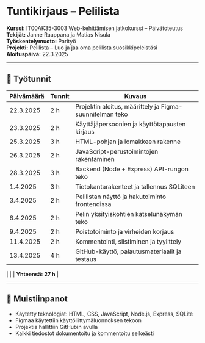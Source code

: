 # Tuntikirjaus – Pelilista

**Kurssi:** IT00AK35-3003 Web-kehittämisen jatkokurssi – Päivätoteutus  
**Tekijät:** Janne Raappana ja Matias Nisula  
**Työskentelymuoto:** Parityö  
**Projekti:** Pelilista – Luo ja jaa oma pelilista suosikkipeleistäsi  
**Aloituspäivä:** 22.3.2025

---

## 📅 Työtunnit

| Päivämäärä | Tunnit | Kuvaus |
|------------|--------|--------|
| 22.3.2025  | 2 h    | Projektin aloitus, määrittely ja Figma-suunnitelman teko |
| 23.3.2025  | 2 h    | Käyttäjäpersoonien ja käyttötapausten kirjaus |
| 25.3.2025  | 3 h    | HTML-pohjan ja lomakkeen rakenne |
| 26.3.2025  | 2 h    | JavaScript-perustoimintojen rakentaminen |
| 28.3.2025  | 3 h    | Backend (Node + Express) API-rungon teko |
| 1.4.2025   | 3 h    | Tietokantarakenteet ja tallennus SQLiteen |
| 3.4.2025   | 2 h    | Pelilistan näyttö ja hakutoiminto frontendissa |
| 6.4.2025   | 2 h    | Pelin yksityiskohtien katselunäkymän teko |
| 9.4.2025   | 2 h    | Poistotoiminto ja virheiden korjaus |
| 11.4.2025  | 2 h    | Kommentointi, siistiminen ja tyylittely |
| 13.4.2025  | 4 h    | GitHub-käyttö, palautusmateriaalit ja testaus |

|            |        | **Yhteensä: 27 h** |

---

## 📌 Muistiinpanot

- Käytetty teknologiat: HTML, CSS, JavaScript, Node.js, Express, SQLite
- Figmaa käytettiin käyttöliittymäluonnoksen tekoon
- Projektia hallittiin GitHubin avulla
- Kaikki tiedostot dokumentoitu ja kommentoitu selkeästi
